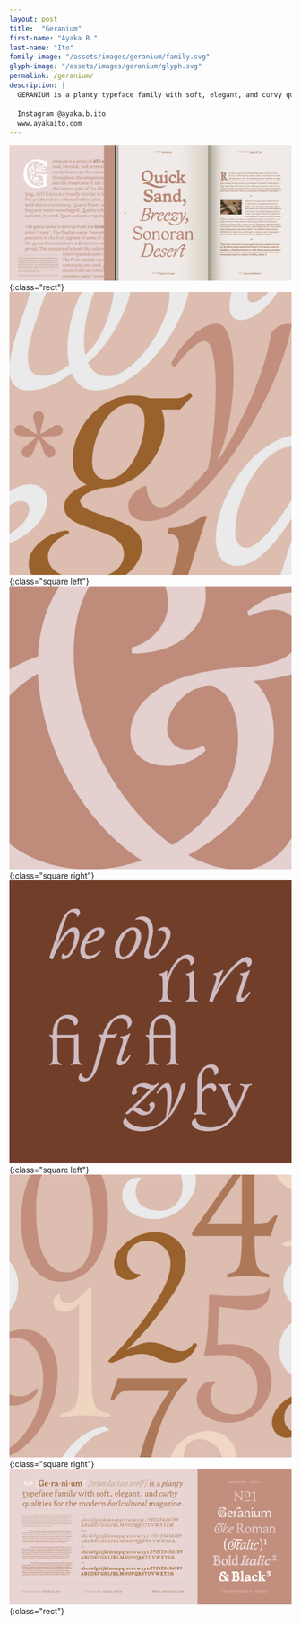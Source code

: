 ```yaml
---
layout: post
title:  "Geranium"
first-name: "Ayaka B."
last-name: "Ito"
family-image: "/assets/images/geranium/family.svg"
glyph-image: "/assets/images/geranium/glyph.svg"
permalink: /geranium/
description: |
  GERANIUM is a planty typeface family with soft, elegant, and curvy qualities for the modern horicultural magazine. It is a slightly narrow, medium-high contrast translation serif designed for optimal usage of 16 point size body copy. The ligatures are designed to mimic the organic, wild nature of how geraniums can grow and bloom in any soil.

  Instagram @ayaka.b.ito
  www.ayakaito.com
---
```


![01](/assets/images/geranium/01.jpg){:class="rect"}
![02](/assets/images/geranium/02.jpg){:class="square left"}
![03](/assets/images/geranium/03.jpg){:class="square right"}
![04](/assets/images/geranium/04.jpg){:class="square left"}
![05](/assets/images/geranium/05.jpg){:class="square right"}
![06](/assets/images/geranium/06.jpg){:class="rect"}
